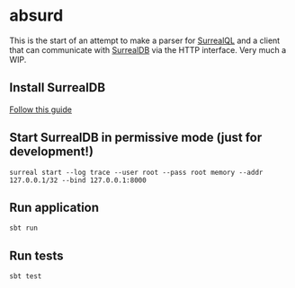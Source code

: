 # absurd

This is the start of an attempt to make a parser for [SurrealQL](https://surrealdb.com/docs/surrealql) and a client that 
can communicate with [SurrealDB](https://surrealdb.com) via the HTTP interface. Very much a WIP.

## Install SurrealDB
[Follow this guide](https://surrealdb.com/docs/installation)

## Start SurrealDB in permissive mode (just for development!)
```shell
surreal start --log trace --user root --pass root memory --addr 127.0.0.1/32 --bind 127.0.0.1:8000
```

## Run application

```shell
sbt run
```

## Run tests

```shell
sbt test
```
